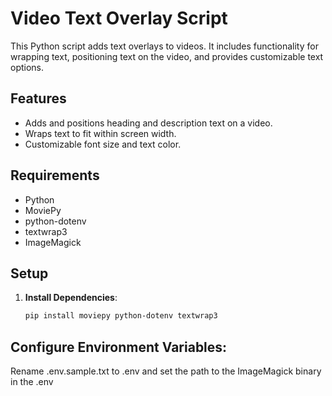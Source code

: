 # Video Text Overlay Script

This Python script adds text overlays to videos. It includes functionality for wrapping text, positioning text on the video, and provides customizable text options.

## Features
- Adds and positions heading and description text on a video.
- Wraps text to fit within screen width.
- Customizable font size and text color.

## Requirements
- Python
- MoviePy
- python-dotenv
- textwrap3
- ImageMagick


## Setup

1. **Install Dependencies**:
   ```bash
   pip install moviepy python-dotenv textwrap3

## Configure Environment Variables:

 Rename .env.sample.txt to .env and set the path to the ImageMagick binary in the .env
